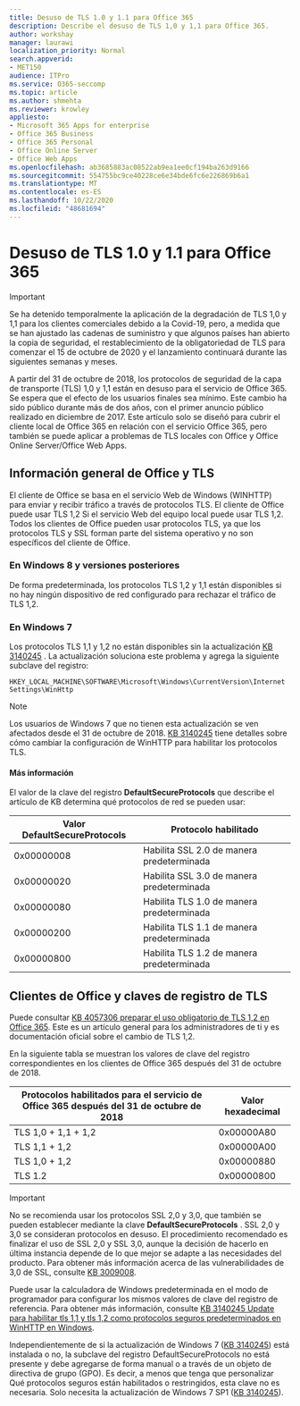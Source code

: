 ```yaml
---
title: Desuso de TLS 1.0 y 1.1 para Office 365
description: Describe el desuso de TLS 1,0 y 1,1 para Office 365.
author: workshay
manager: laurawi
localization_priority: Normal
search.appverid:
- MET150
audience: ITPro
ms.service: O365-seccomp
ms.topic: article
ms.author: shmehta
ms.reviewer: krowley
appliesto:
- Microsoft 365 Apps for enterprise
- Office 365 Business
- Office 365 Personal
- Office Online Server
- Office Web Apps
ms.openlocfilehash: ab3685883ac08522ab9ea1ee0cf194ba263d9166
ms.sourcegitcommit: 554755bc9ce40228ce6e34bde6fc6e226869b6a1
ms.translationtype: MT
ms.contentlocale: es-ES
ms.lasthandoff: 10/22/2020
ms.locfileid: "48681694"
---
```

# <a name="tls-10-and-11-deprecation-for-office-365"></a>Desuso de TLS 1.0 y 1.1 para Office 365
> [!IMPORTANT]
> Se ha detenido temporalmente la aplicación de la degradación de TLS 1,0 y 1,1 para los clientes comerciales debido a la Covid-19, pero, a medida que se han ajustado las cadenas de suministro y que algunos países han abierto la copia de seguridad, el restablecimiento de la obligatoriedad de TLS para comenzar el 15 de octubre de 2020 y el lanzamiento continuará durante las siguientes semanas y meses. 

A partir del 31 de octubre de 2018, los protocolos de seguridad de la capa de transporte (TLS) 1,0 y 1,1 están en desuso para el servicio de Office 365. Se espera que el efecto de los usuarios finales sea mínimo. Este cambio ha sido público durante más de dos años, con el primer anuncio público realizado en diciembre de 2017. Este artículo solo se diseñó para cubrir el cliente local de Office 365 en relación con el servicio Office 365, pero también se puede aplicar a problemas de TLS locales con Office y Office Online Server/Office Web Apps.

## <a name="office-and-tls-overview"></a>Información general de Office y TLS

El cliente de Office se basa en el servicio Web de Windows (WINHTTP) para enviar y recibir tráfico a través de protocolos TLS. El cliente de Office puede usar TLS 1,2 Si el servicio Web del equipo local puede usar TLS 1,2. Todos los clientes de Office pueden usar protocolos TLS, ya que los protocolos TLS y SSL forman parte del sistema operativo y no son específicos del cliente de Office.

### <a name="on-windows-8-and-later-versions"></a>En Windows 8 y versiones posteriores

De forma predeterminada, los protocolos TLS 1,2 y 1,1 están disponibles si no hay ningún dispositivo de red configurado para rechazar el tráfico de TLS 1,2.

### <a name="on-windows-7"></a>En Windows 7

Los protocolos TLS 1,1 y 1,2 no están disponibles sin la actualización [KB 3140245](https://support.microsoft.com/help/3140245) . La actualización soluciona este problema y agrega la siguiente subclave del registro:

```console
HKEY_LOCAL_MACHINE\SOFTWARE\Microsoft\Windows\CurrentVersion\Internet Settings\WinHttp
```

> [!NOTE]
> Los usuarios de Windows 7 que no tienen esta actualización se ven afectados desde el 31 de octubre de 2018. [KB 3140245](https://support.microsoft.com/help/3140245) tiene detalles sobre cómo cambiar la configuración de WinHTTP para habilitar los protocolos TLS.

#### <a name="more-information"></a>Más información

El valor de la clave del registro **DefaultSecureProtocols** que describe el artículo de KB determina qué protocolos de red se pueden usar:

|Valor DefaultSecureProtocols|Protocolo habilitado|
|-|-|
|0x00000008|Habilita SSL 2.0 de manera predeterminada|
|0x00000020|Habilita SSL 3.0 de manera predeterminada|
|0x00000080|Habilita TLS 1.0 de manera predeterminada|
|0x00000200|Habilita TLS 1.1 de manera predeterminada|
|0x00000800|Habilita TLS 1.2 de manera predeterminada|

## <a name="office-clients-and-tls-registry-keys"></a>Clientes de Office y claves de registro de TLS

Puede consultar [KB 4057306 preparar el uso obligatorio de TLS 1,2 en Office 365](https://support.microsoft.com/help/4057306). Este es un artículo general para los administradores de ti y es documentación oficial sobre el cambio de TLS 1,2.

En la siguiente tabla se muestran los valores de clave del registro correspondientes en los clientes de Office 365 después del 31 de octubre de 2018.

|Protocolos habilitados para el servicio de Office 365 después del 31 de octubre de 2018|Valor hexadecimal|
|-|-|
|TLS 1,0 + 1,1 + 1,2|0x00000A80|
|TLS 1,1 + 1,2|0x00000A00|
|TLS 1,0 + 1,2|0x00000880|
|TLS 1.2|0x00000800|

> [!IMPORTANT]
> No se recomienda usar los protocolos SSL 2,0 y 3,0, que también se pueden establecer mediante la clave **DefaultSecureProtocols** . SSL 2,0 y 3,0 se consideran protocolos en desuso. El procedimiento recomendado es finalizar el uso de SSL 2,0 y SSL 3,0, aunque la decisión de hacerlo en última instancia depende de lo que mejor se adapte a las necesidades del producto. Para obtener más información acerca de las vulnerabilidades de 3,0 de SSL, consulte [KB 3009008](https://support.microsoft.com/help/3009008).

Puede usar la calculadora de Windows predeterminada en el modo de programador para configurar los mismos valores de clave del registro de referencia. Para obtener más información, consulte [KB 3140245 Update para habilitar tls 1,1 y tls 1,2 como protocolos seguros predeterminados en WinHTTP en Windows](https://support.microsoft.com/help/3140245).

Independientemente de si la actualización de Windows 7 ([KB 3140245](https://support.microsoft.com/help/3140245)) está instalada o no, la subclave del registro DefaultSecureProtocols no está presente y debe agregarse de forma manual o a través de un objeto de directiva de grupo (GPO). Es decir, a menos que tenga que personalizar Qué protocolos seguros están habilitados o restringidos, esta clave no es necesaria. Solo necesita la actualización de Windows 7 SP1 ([KB 3140245](https://support.microsoft.com/help/3140245)).
